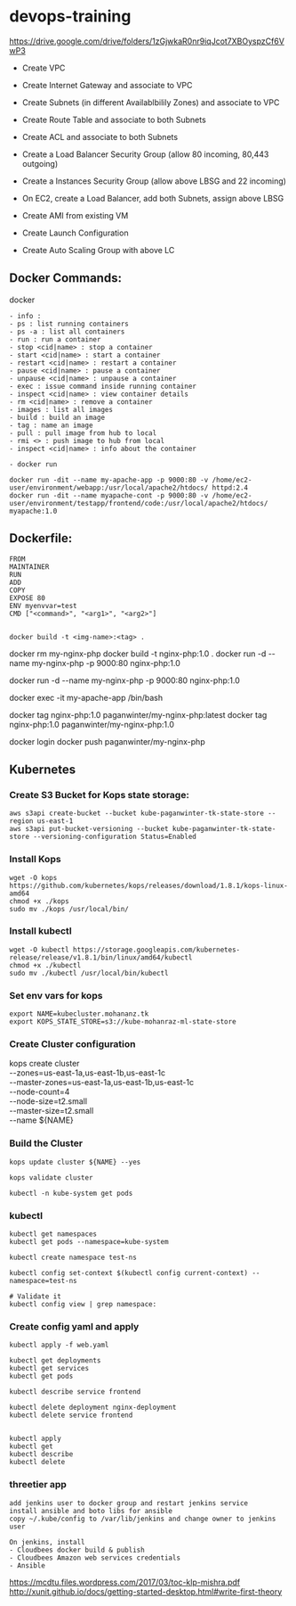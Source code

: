 # devops-training

https://drive.google.com/drive/folders/1zGjwkaR0nr9iqJcot7XBOyspzCf6VwP3

- Create VPC
- Create Internet Gateway and associate to VPC
- Create Subnets (in different Availablbilily Zones) and associate to VPC
- Create Route Table and associate to both Subnets
- Create ACL and associate to both Subnets
- Create a Load Balancer Security Group (allow 80 incoming, 80,443 outgoing)
- Create a Instances Security Group (allow above LBSG and 22 incoming)
- On EC2, create a Load Balancer, add both Subnets, assign above LBSG

- Create AMI from existing VM
- Create Launch Configuration
- Create Auto Scaling Group with above LC

## Docker Commands:

docker
```
- info : 
- ps : list running containers
- ps -a : list all containers
- run : run a container
- stop <cid|name> : stop a container
- start <cid|name> : start a container
- restart <cid|name> : restart a container
- pause <cid|name> : pause a container
- unpause <cid|name> : unpause a container
- exec : issue command inside running container
- inspect <cid|name> : view container details
- rm <cid|name> : remove a container
- images : list all images
- build : build an image
- tag : name an image
- pull : pull image from hub to local
- rmi <> : push image to hub from local
- inspect <cid|name> : info about the container

- docker run

docker run -dit --name my-apache-app -p 9000:80 -v /home/ec2-user/environment/webapp:/usr/local/apache2/htdocs/ httpd:2.4
docker run -dit --name myapache-cont -p 9000:80 -v /home/ec2-user/environment/testapp/frontend/code:/usr/local/apache2/htdocs/ myapache:1.0
```

## Dockerfile:
```
FROM
MAINTAINER
RUN
ADD
COPY
EXPOSE 80
ENV myenvvar=test
CMD ["<command>", "<arg1>", "<arg2>"]


docker build -t <img-name>:<tag> .
```
docker rm my-nginx-php
docker build -t nginx-php:1.0 .
docker run -d --name my-nginx-php -p 9000:80 nginx-php:1.0

docker run -d --name my-nginx-php -p 9000:80 nginx-php:1.0

docker exec -it my-apache-app /bin/bash

docker tag nginx-php:1.0 paganwinter/my-nginx-php:latest
docker tag nginx-php:1.0 paganwinter/my-nginx-php:1.0

docker login
docker push paganwinter/my-nginx-php

## Kubernetes

### Create S3 Bucket for Kops state storage:
```
aws s3api create-bucket --bucket kube-paganwinter-tk-state-store --region us-east-1
aws s3api put-bucket-versioning --bucket kube-paganwinter-tk-state-store --versioning-configuration Status=Enabled
```

### Install Kops
```
wget -O kops https://github.com/kubernetes/kops/releases/download/1.8.1/kops-linux-amd64
chmod +x ./kops
sudo mv ./kops /usr/local/bin/
```

### Install kubectl
```
wget -O kubectl https://storage.googleapis.com/kubernetes-release/release/v1.8.1/bin/linux/amd64/kubectl
chmod +x ./kubectl
sudo mv ./kubectl /usr/local/bin/kubectl
```

### Set env vars for kops
```
export NAME=kubecluster.mohananz.tk
export KOPS_STATE_STORE=s3://kube-mohanraz-ml-state-store
```

### Create Cluster configuration
kops create cluster \
    --zones=us-east-1a,us-east-1b,us-east-1c \
    --master-zones=us-east-1a,us-east-1b,us-east-1c \
    --node-count=4 \
    --node-size=t2.small \
    --master-size=t2.small \
    --name ${NAME}

### Build the Cluster
```
kops update cluster ${NAME} --yes

kops validate cluster

kubectl -n kube-system get pods

```

### kubectl
```
kubectl get namespaces
kubectl get pods --namespace=kube-system

kubectl create namespace test-ns

kubectl config set-context $(kubectl config current-context) --namespace=test-ns

# Validate it
kubectl config view | grep namespace:
```

### Create config yaml and apply
```
kubectl apply -f web.yaml

kubectl get deployments
kubectl get services
kubectl get pods

kubectl describe service frontend

kubectl delete deployment nginx-deployment
kubectl delete service frontend


```


```
kubectl apply
kubectl get
kubectl describe
kubectl delete
```


### threetier app
```
add jenkins user to docker group and restart jenkins service
install ansible and boto libs for ansible
copy ~/.kube/config to /var/lib/jenkins and change owner to jenkins user

On jenkins, install
- Cloudbees docker build & publish
- Cloudbees Amazon web services credentials
- Ansible
```


https://mcdtu.files.wordpress.com/2017/03/toc-klp-mishra.pdf
http://xunit.github.io/docs/getting-started-desktop.html#write-first-theory
